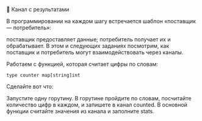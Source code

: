 🤔 Канал с результатами

В программировании на каждом шагу встречается шаблон «поставщик — потребитель»:

поставщик предоставляет данные;
потребитель получает их и обрабатывает.
В этом и следующих заданиях посмотрим, как поставщик и потребитель могут взаимодействовать через каналы.

Работаем с функцией, которая считает цифры по словам:

`type counter map[string]int`


Сделайте вот что:

Запустите одну горутину.
В горутине пройдите по словам, посчитайте количество цифр в каждом, и запишете в канал counted.
В основной функции считайте значения из канала и заполните stats.